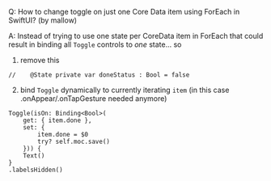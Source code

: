 Q: How to change toggle on just one Core Data item using ForEach in SwiftUI? (by mallow)

A: Instead of trying to use one state per CoreData item in ForEach that could result in binding all `Toggle` 
controls to *one* state... so 

1) remove this

```
//    @State private var doneStatus : Bool = false
```

2) bind `Toggle` dynamically to currently iterating `item` (in this case .onAppear/.onTapGesture needed anymore)

```
Toggle(isOn: Binding<Bool>(
    get: { item.done },
    set: {
        item.done = $0
        try? self.moc.save()
    })) {
    Text()
}
.labelsHidden()
```
